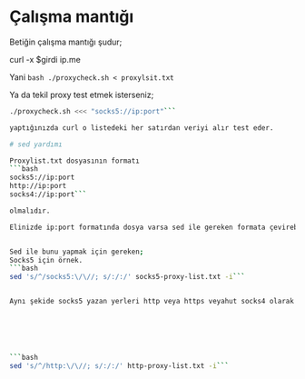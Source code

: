 # Çalışma mantığı

Betiğin çalışma mantığı şudur;

curl -x $girdi ip.me

Yani ```bash
./proxycheck.sh < proxylsit.txt```


Ya da tekil proxy test etmek isterseniz;
```bash
./proxycheck.sh <<< "socks5://ip:port"```

yaptığınızda curl o listedeki her satırdan veriyi alır test eder.

# sed yardımı

Proxylist.txt dosyasının formatı 
```bash
socks5://ip:port
http://ip:port
socks4://ip:port```

olmalıdır.

Elinizde ip:port formatında dosya varsa sed ile gereken formata çevirebilirsiniz.


Sed ile bunu yapmak için gereken;
Socks5 için örnek.
```bash
sed 's/^/socks5:\/\//; s/:/:/' socks5-proxy-list.txt -i```


Aynı şekide socks5 yazan yerleri http veya https veyahut socks4 olarak değiştirerek ip:port formatını socks5://ip:port şekline çevirebilirsiniz.






```bash
sed 's/^/http:\/\//; s/:/:/' http-proxy-list.txt -i```
